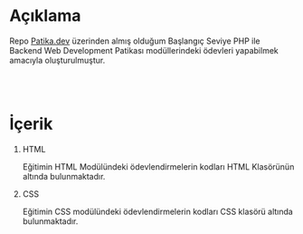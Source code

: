 # Açıklama

Repo [Patika.dev](https://www.patika.dev/) üzerinden almış olduğum Başlangıç Seviye PHP ile Backend Web Development Patikası modüllerindeki ödevleri yapabilmek amacıyla oluşturulmuştur.

<br>
<br>

# İçerik
1. HTML

    Eğitimin HTML Modülündeki ödevlendirmelerin kodları HTML Klasörünün altında bulunmaktadır.

2. CSS

    Eğitimin CSS modülündeki ödevlendirmelerin kodları CSS klasörü altında bulunmaktadır.


    